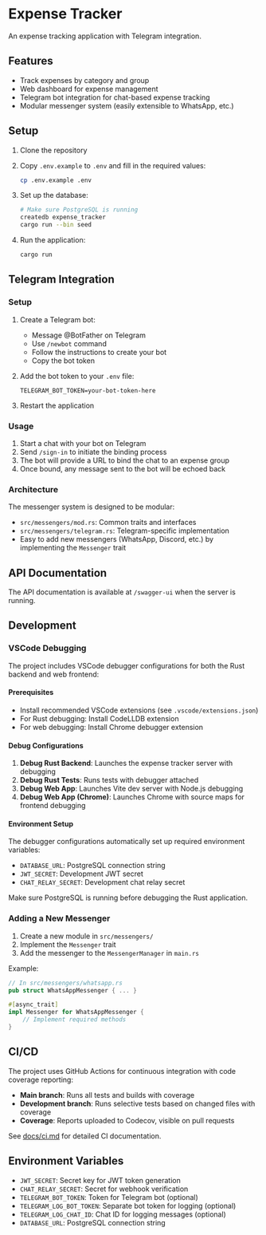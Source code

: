 # Expense Tracker

An expense tracking application with Telegram integration.

## Features

- Track expenses by category and group
- Web dashboard for expense management
- Telegram bot integration for chat-based expense tracking
- Modular messenger system (easily extensible to WhatsApp, etc.)

## Setup

1. Clone the repository
2. Copy `.env.example` to `.env` and fill in the required values:
   ```bash
   cp .env.example .env
   ```

3. Set up the database:
   ```bash
   # Make sure PostgreSQL is running
   createdb expense_tracker
   cargo run --bin seed
   ```

4. Run the application:
   ```bash
   cargo run
   ```

## Telegram Integration

### Setup

1. Create a Telegram bot:
   - Message @BotFather on Telegram
   - Use `/newbot` command
   - Follow the instructions to create your bot
   - Copy the bot token

2. Add the bot token to your `.env` file:
   ```
   TELEGRAM_BOT_TOKEN=your-bot-token-here
   ```

3. Restart the application

### Usage

1. Start a chat with your bot on Telegram
2. Send `/sign-in` to initiate the binding process
3. The bot will provide a URL to bind the chat to an expense group
4. Once bound, any message sent to the bot will be echoed back

### Architecture

The messenger system is designed to be modular:

- `src/messengers/mod.rs`: Common traits and interfaces
- `src/messengers/telegram.rs`: Telegram-specific implementation
- Easy to add new messengers (WhatsApp, Discord, etc.) by implementing the `Messenger` trait

## API Documentation

The API documentation is available at `/swagger-ui` when the server is running.

## Development

### VSCode Debugging

The project includes VSCode debugger configurations for both the Rust backend and web frontend:

#### Prerequisites
- Install recommended VSCode extensions (see `.vscode/extensions.json`)
- For Rust debugging: Install CodeLLDB extension
- For web debugging: Install Chrome debugger extension

#### Debug Configurations
1. **Debug Rust Backend**: Launches the expense tracker server with debugging
2. **Debug Rust Tests**: Runs tests with debugger attached
3. **Debug Web App**: Launches Vite dev server with Node.js debugging
4. **Debug Web App (Chrome)**: Launches Chrome with source maps for frontend debugging

#### Environment Setup
The debugger configurations automatically set up required environment variables:
- `DATABASE_URL`: PostgreSQL connection string
- `JWT_SECRET`: Development JWT secret
- `CHAT_RELAY_SECRET`: Development chat relay secret

Make sure PostgreSQL is running before debugging the Rust application.

### Adding a New Messenger

1. Create a new module in `src/messengers/`
2. Implement the `Messenger` trait
3. Add the messenger to the `MessengerManager` in `main.rs`

Example:
```rust
// In src/messengers/whatsapp.rs
pub struct WhatsAppMessenger { ... }

#[async_trait]
impl Messenger for WhatsAppMessenger {
    // Implement required methods
}
```

## CI/CD

The project uses GitHub Actions for continuous integration with code coverage reporting:

- **Main branch**: Runs all tests and builds with coverage
- **Development branch**: Runs selective tests based on changed files with coverage
- **Coverage**: Reports uploaded to Codecov, visible on pull requests

See [docs/ci.md](docs/ci.md) for detailed CI documentation.

## Environment Variables

- `JWT_SECRET`: Secret key for JWT token generation
- `CHAT_RELAY_SECRET`: Secret for webhook verification
- `TELEGRAM_BOT_TOKEN`: Token for Telegram bot (optional)
- `TELEGRAM_LOG_BOT_TOKEN`: Separate bot token for logging (optional)
- `TELEGRAM_LOG_CHAT_ID`: Chat ID for logging messages (optional)
- `DATABASE_URL`: PostgreSQL connection string
